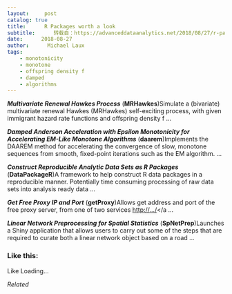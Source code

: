 ```yaml
---
layout:     post
catalog: true
title:      R Packages worth a look
subtitle:      转载自：https://advanceddataanalytics.net/2018/08/27/r-packages-worth-a-look-1256/
date:      2018-08-27
author:      Michael Laux
tags:
    - monotonicity
    - monotone
    - offspring density f
    - damped
    - algorithms
---
```


***Multivariate Renewal Hawkes Process*** (**MRHawkes**)Simulate a (bivariate) multivariate renewal Hawkes (MRHawkes) self-exciting process, with given immigrant hazard rate functions and offspring density f …

***Damped Anderson Acceleration with Epsilon Monotonicity for Accelerating EM-Like Monotone Algorithms*** (**daarem**)Implements the DAAREM method for accelerating the convergence of slow, monotone sequences from smooth, fixed-point iterations such as the EM algorithm. …

***Construct Reproducible Analytic Data Sets as R Packages*** (**DataPackageR**)A framework to help construct R data packages in a reproducible manner. Potentially time consuming processing of raw data sets into analysis ready data …

***Get Free Proxy IP and Port*** (**getProxy**)Allows get address and port of the free proxy server, from one of two services <http://…/></a …

***Linear Network Preprocessing for Spatial Statistics*** (**SpNetPrep**)Launches a Shiny application that allows users to carry out some of the steps that are required to curate both a linear network object based on a road …





### Like this:

Like Loading...


*Related*

